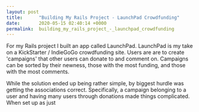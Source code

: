 ```yaml
---
layout: post
title:      "Building My Rails Project - LaunchPad Crowdfunding"
date:       2020-05-15 02:40:14 +0000
permalink:  building_my_rails_project_-_launchpad_crowdfunding
---
```


For my Rails project I built an app called LaunchPad. LaunchPad is my take on a KickStarter / IndieGoGo crowdfunding site. Users are are to create 'campaigns' that other users can donate to and comment on. Campaigns can be sorted by their newness, those with the most funding, and those with the most comments.

While the solution ended up being rather simple, by biggest hurdle was getting the associations correct. Specifically, a campaign belonging to a user and having many users through donations made things complicated. When set up as just
